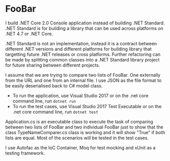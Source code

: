 # FooBar

I build .NET Core 2.0 Console application instead of building .NET Standard. .NET Standard is for building a library that can be used across platforms on .NET 4.7 or .NET Core. 

.NET Standard is not an implementation, instead it is a contract between different .NET versions and different platforms for building library that targetting future .NET releases or cross platforms. Further refactoring can be made by splitting common classes into a .NET Standard library project for future sharing between different projects.

I assume that we are trying to compare two lists of FooBar. One externally from the URL and one from an internal file. I use JSON as the file format to be easily deserialised back to C# model class.

- To run the application, use Visual Studio 2017 or on the .net core command line, run `dotnet run`
- To run the test cases, use Visual Studio 2017 Test Executable or on the .net core command line, run `dotnet test`

Application.cs is an executable class to execute the task of comparing between two lists of FooBar and two individual FooBar just to show that the class TypeNameComparer.cs class is working and it will show "True" if both lists are equal. Most of the scenarios will be tested in the test cases.

I use Autofac as the IoC Container, Moq for test mocking and xUnit as a testing framework.
